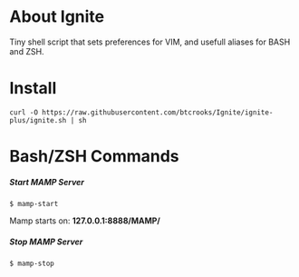 About Ignite
============

Tiny shell script that sets preferences for VIM, and usefull aliases for BASH and ZSH.

Install
=======
    curl -O https://raw.githubusercontent.com/btcrooks/Ignite/ignite-plus/ignite.sh | sh

Bash/ZSH Commands
=================
##### Start MAMP Server #####
    $ mamp-start
Mamp starts on: **127.0.0.1:8888/MAMP/**
##### Stop MAMP Server #####
    $ mamp-stop  
